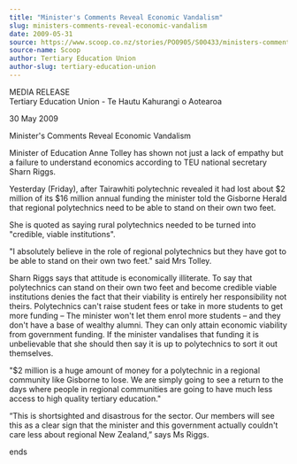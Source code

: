 ```yaml
---
title: "Minister's Comments Reveal Economic Vandalism"
slug: ministers-comments-reveal-economic-vandalism
date: 2009-05-31
source: https://www.scoop.co.nz/stories/PO0905/S00433/ministers-comments-reveal-economic-vandalism.htm
source-name: Scoop
author: Tertiary Education Union
author-slug: tertiary-education-union
---
```


<p>MEDIA RELEASE<br>Tertiary Education Union - Te Hautu
Kahurangi o Aotearoa</p>

<p>30 May 2009</p>

<p>Minister's Comments
Reveal Economic Vandalism</p>

<p>Minister of Education Anne
Tolley has shown not just a lack of empathy but a failure to
understand economics according to TEU national secretary
Sharn Riggs.<p>

<p>Yesterday (Friday), after Tairawhiti
polytechnic revealed it had lost about $2 million of its $16
million annual funding the minister told the Gisborne Herald
that regional polytechnics need to be able to stand on their
own two feet.</p>

<p>She is quoted as saying rural polytechnics
needed to be turned into "credible, viable
institutions".</p>

<p>"I absolutely believe in the role of
regional polytechnics but they have got to be able to stand
on their own two feet." said Mrs Tolley.</p>

<p>Sharn Riggs
says that attitude is economically illiterate. To say that
polytechnics can stand on their own two feet and become
credible viable institutions denies the fact that their
viability is entirely her responsibility not theirs. 
Polytechnics can't raise student fees or take in more
students to get more funding – The minister won't let them
enrol more students – and they don't have a base of
wealthy alumni.  They can only attain economic viability
from government funding.  If the minister vandalises that
funding it is unbelievable that she should then say it is up
to polytechnics to sort it out themselves.</p>

<p>"$2 million is
a huge amount of money for a polytechnic in a regional
community like Gisborne to lose. We are simply going to see
a return to the days where people in regional communities
are going to have much less access to high quality tertiary
education."</p>

<p>“This is shortsighted and disastrous for the
sector. Our members will see this as a clear sign that the
minister and this government actually couldn't care less
about regional New Zealand,” says Ms
Riggs.</p>

<p>ends<br><p>

<p></p>